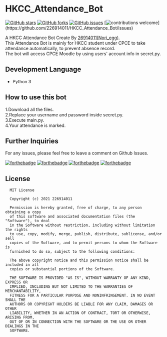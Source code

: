# HKCC_Attendance_Bot
[![GitHub stars](https://img.shields.io/github/stars/226914011/HKCC_Attendance_Bot?color=green)](https://github.com/226914011/HKCC_Attendance_Bot/stargazers)
[![GitHub forks](https://img.shields.io/github/forks/226914011/HKCC_Attendance_Bot?color=green)](https://github.com/226914011/HKCC_Attendance_Bot/network)
[![GitHub issues](https://img.shields.io/github/issues/226914011/HKCC_Attendance_Bot)](https://github.com/226914011/HKCC_Attendance_Bot/issues)
[![contributions welcome](https://img.shields.io/badge/contributions-welcome-brightgreen.svg?)](https://github.com/226914011/HKCC_Attendance_Bot/issues)

A HKCC Attendance Bot Create By [26914011(Nori_egg)](https://github.com/226914011).<br>
This Attendance Bot is mainly for HKCC student under CPCE to take attendance automatically, to prevent absence record.<br>
The bot will access CPCE Moodle by using users' account info in secret.py.

## Development Language
* Python 3

## How to use this bot
1.Download all the files.<br>
2.Replace your username and password inside secret.py.<br>
3.Execute main.py.<br>
4.Your attendance is marked.<br>

## Further Inquiries
For any issues, please feel free to leave a comment on Github Issues. 

[![forthebadge](https://forthebadge.com/images/badges/open-source.svg)](https://forthebadge.com)
[![forthebadge](https://forthebadge.com/images/badges/made-with-python.svg)](https://forthebadge.com)
[![forthebadge](https://forthebadge.com/images/badges/built-with-love.svg)](https://forthebadge.com)
[![forthebadge](https://forthebadge.com/images/badges/powered-by-black-magic.svg)](https://forthebadge.com)

## License
```
  MIT License

  Copyright (c) 2021 226914011

  Permission is hereby granted, free of charge, to any person obtaining a copy
  of this software and associated documentation files (the "Software"), to deal
  in the Software without restriction, including without limitation the rights
  to use, copy, modify, merge, publish, distribute, sublicense, and/or sell
  copies of the Software, and to permit persons to whom the Software is
  furnished to do so, subject to the following conditions:

  The above copyright notice and this permission notice shall be included in all
  copies or substantial portions of the Software.

  THE SOFTWARE IS PROVIDED "AS IS", WITHOUT WARRANTY OF ANY KIND, EXPRESS OR
  IMPLIED, INCLUDING BUT NOT LIMITED TO THE WARRANTIES OF MERCHANTABILITY,
  FITNESS FOR A PARTICULAR PURPOSE AND NONINFRINGEMENT. IN NO EVENT SHALL THE
  AUTHORS OR COPYRIGHT HOLDERS BE LIABLE FOR ANY CLAIM, DAMAGES OR OTHER
  LIABILITY, WHETHER IN AN ACTION OF CONTRACT, TORT OR OTHERWISE, ARISING FROM,
  OUT OF OR IN CONNECTION WITH THE SOFTWARE OR THE USE OR OTHER DEALINGS IN THE
  SOFTWARE.
```
